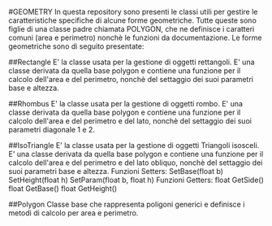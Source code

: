 #GEOMETRY 
In questa repository sono presenti le classi utili per gestire le caratteristiche specifiche di alcune forme geometriche.
Tutte queste sono figlie di una classe padre chiamata POLYGON, che ne definisce i caratteri comuni (area e perimetro) nonchè le funzioni da documentazione. 
Le forme geometriche sono di seguito presentate:

##Rectangle 
E' la classe usata per la gestione di oggetti rettangoli. 
E' una classe derivata da quella base polygon e contiene una funzione per il calcolo dell'area e del perimetro,
nonchè del settaggio dei suoi parametri base e altezza.

##Rhombus E' la classe usata per la gestione di oggetti rombo. 
E' una classe derivata da quella base polygon e contiene una funzione per il calcolo dell'area e del perimetro e del lato, 
nonchè del settaggio dei suoi parametri diagonale 1 e 2.

##IsoTriangle E' la classe usata per la gestione di oggetti Triangoli isosceli. 
E' una classe derivata da quella base polygon e contiene una funzione per il calcolo dell'area e del perimetro e del lato obliquo, 
nonchè del settaggio dei suoi parametri base e altezza. 
Funzioni Setters: SetBase(float b) SetHeight(float h) SetParam(float b, float h) 
Funzioni Getters: float GetSide() float GetBase() float GetHeight()

##Polygon 
Classe base che rappresenta poligoni generici e definisce i metodi di calcolo per area e perimetro.
